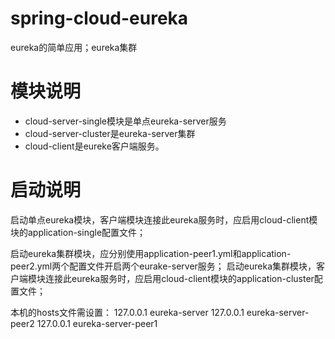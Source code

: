 # spring-cloud-eureka
eureka的简单应用；eureka集群

# 模块说明
- cloud-server-single模块是单点eureka-server服务
- cloud-server-cluster是eureka-server集群
- cloud-client是eureke客户端服务。

# 启动说明
启动单点eureka模块，客户端模块连接此eureka服务时，应启用cloud-client模块的application-single配置文件；


启动eureka集群模块，应分别使用application-peer1.yml和application-peer2.yml两个配置文件开启两个eurake-server服务；
启动eureka集群模块，客户端模块连接此eureka服务时，应启用cloud-client模块的application-cluster配置文件；

本机的hosts文件需设置：
127.0.0.1       eureka-server
127.0.0.1     eureka-server-peer2
127.0.0.1    eureka-server-peer1
